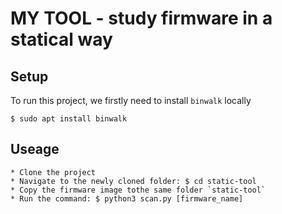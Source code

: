 # MY TOOL - study firmware in a statical way

## Setup

To run this project, we firstly need to install `binwalk` locally
```
$ sudo apt install binwalk
```

## Useage

```
* Clone the project
* Navigate to the newly cloned folder: $ cd static-tool
* Copy the firmware image tothe same folder `static-tool`
* Run the command: $ python3 scan.py [firmware_name]
```


